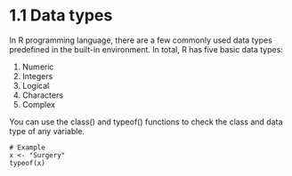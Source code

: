# 1.1 Data types
In R programming language, there are a few commonly used data types predefined in the built-in environment. In total, R has five basic data types:

1. Numeric
2. Integers
3. Logical
4. Characters
5. Complex

You can use the class() and typeof() functions to check the class and data type of any variable. 

```{R}
# Example
x <- "Surgery"
typeof(x)
```
